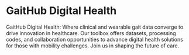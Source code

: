 # GaitHub Digital Health
GaitHub Digital Health: Where clinical and wearable gait data converge to drive innovation in healthcare. Our toolbox offers datasets, processing codes, and collaboration opportunities to advance digital health solutions for those with mobility challenges. Join us in shaping the future of care.
